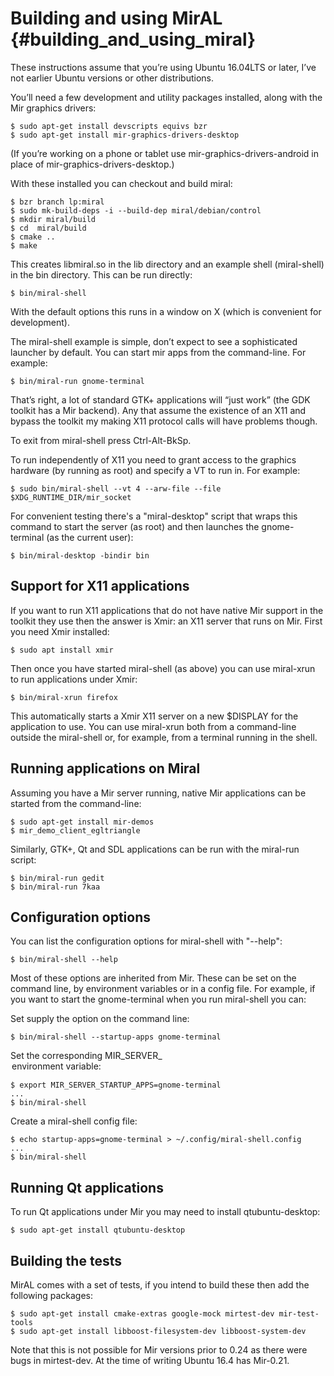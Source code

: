 Building and using MirAL  {#building_and_using_miral}
========================

These instructions assume that you’re using Ubuntu 16.04LTS or later, I’ve not
earlier Ubuntu versions or other distributions.

You’ll need a few development and utility packages installed, along with the
Mir graphics drivers:

    $ sudo apt-get install devscripts equivs bzr
    $ sudo apt-get install mir-graphics-drivers-desktop

(If you’re working on a phone or tablet use mir-graphics-drivers-android in
place of mir-graphics-drivers-desktop.)

With these installed you can checkout and build miral:

    $ bzr branch lp:miral
    $ sudo mk-build-deps -i --build-dep miral/debian/control
    $ mkdir miral/build
    $ cd  miral/build
    $ cmake ..
    $ make

This creates libmiral.so in the lib directory and an example shell
(miral-shell) in the bin directory. This can be run directly:

    $ bin/miral-shell

With the default options this runs in a window on X (which is convenient for
development).

The miral-shell example is simple, don’t expect to see a sophisticated launcher
by default. You can start mir apps from the command-line. For example:

    $ bin/miral-run gnome-terminal

That’s right, a lot of standard GTK+ applications will “just work” (the GDK
toolkit has a Mir backend). Any that assume the existence of an X11 and bypass
the toolkit my making X11 protocol calls will have problems though.

To exit from miral-shell press Ctrl-Alt-BkSp.

To run independently of X11 you need to grant access to the graphics hardware
(by running as root) and specify a VT to run in. For example:

    $ sudo bin/miral-shell --vt 4 --arw-file --file $XDG_RUNTIME_DIR/mir_socket

For convenient testing there's a "miral-desktop" script that wraps this command
to start the server (as root) and then launches the gnome-terminal (as the
current user):

    $ bin/miral-desktop -bindir bin

Support for X11 applications
----------------------------

If you want to run X11 applications that do not have native Mir support in the
toolkit they use then the answer is Xmir: an X11 server that runs on Mir. First
you need Xmir installed:

    $ sudo apt install xmir

Then once you have started miral-shell (as above) you can use miral-xrun to run
applications under Xmir:

    $ bin/miral-xrun firefox

This automatically starts a Xmir X11 server on a new $DISPLAY for the
application to use. You can use miral-xrun both from a command-line outside the
miral-shell or, for example, from a terminal running in the shell.

Running applications on Miral
-----------------------------

Assuming you have a Mir server running, native Mir applications can be started
from the command-line:

    $ sudo apt-get install mir-demos
    $ mir_demo_client_egltriangle

Similarly, GTK+, Qt and SDL applications can be run with the miral-run script:

    $ bin/miral-run gedit
    $ bin/miral-run 7kaa

Configuration options
---------------------

You can list the configuration options for miral-shell with "--help":

    $ bin/miral-shell --help

Most of these options are inherited from Mir. These can be set on the command
line, by environment variables or in a config file. For example, if you want to
start the gnome-terminal when you run miral-shell you can:

Set supply the option on the command line:

    $ bin/miral-shell --startup-apps gnome-terminal

Set the corresponding MIR_SERVER_<option> environment variable:

    $ export MIR_SERVER_STARTUP_APPS=gnome-terminal
    ...
    $ bin/miral-shell

Create a miral-shell config file:

    $ echo startup-apps=gnome-terminal > ~/.config/miral-shell.config
    ...
    $ bin/miral-shell

Running Qt applications
-----------------------

To run Qt applications under Mir you may need to install qtubuntu-desktop:

    $ sudo apt-get install qtubuntu-desktop

Building the tests
------------------

MirAL comes with a set of tests, if you intend to build these then add the
following packages:

    $ sudo apt-get install cmake-extras google-mock mirtest-dev mir-test-tools
    $ sudo apt-get install libboost-filesystem-dev libboost-system-dev

Note that this is not possible for Mir versions prior to 0.24 as there were
bugs in mirtest-dev. At the time of writing Ubuntu 16.4 has Mir-0.21.
